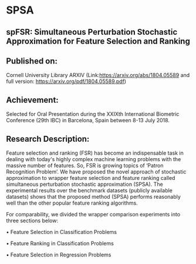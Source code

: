# SPSA
## spFSR: Simultaneous Perturbation Stochastic Approximation for   Feature Selection and Ranking
## Published on:   
Cornell University Library ARXIV (Link:https://arxiv.org/abs/1804.05589  and full version: https://arxiv.org/pdf/1804.05589.pdf) 
## Achievement:   
Selected for Oral Presentation during the XXIXth International Biometric Conference (29th IBC) in Barcelona, Spain 
between 8-13 July 2018.  
## Research Description:
Feature selection and ranking (FSR) has become an indispensable task in dealing with today's highly complex machine learning problems
with the massive number of features. So, FSR is growing topics of ‘Patron Recognition Problem’. We have proposed the novel approach of 
stochastic approximation to wrapper feature selection and feature ranking called simultaneous perturbation stochastic approximation (SPSA).
The experimental results over the benchmark datasets (publicly available datasets) shows that the proposed method (SPSA) performs reasonably
well than the other popular feature ranking algorithms. 

For comparability, we divided the wrapper comparison experiments into three sections below:

• Feature Selection in Classification Problems

• Feature Ranking in Classification Problems

• Feature Selection in Regression Problems
